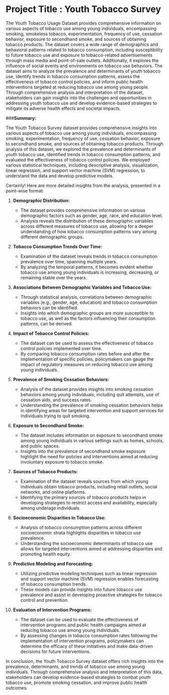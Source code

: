 # **Project Title : Youth Tobacco Survey**

The Youth Tobacco Usage Dataset provides comprehensive information on various aspects of tobacco use among young individuals, encompassing smoking, smokeless tobacco, experimentation, frequency of use, cessation behavior, exposure to secondhand smoke, and sources of obtaining tobacco products. The dataset covers a wide range of demographics and behavioral patterns related to tobacco consumption, including susceptibility to future tobacco use and exposure to tobacco-related advertisements through mass media and point-of-sale outlets. Additionally, it explores the influence of social events and environments on tobacco use behaviors. The dataset aims to analyze the prevalence and determinants of youth tobacco use, identify trends in tobacco consumption patterns, assess the effectiveness of tobacco control policies, and inform public health interventions targeted at reducing tobacco use among young people. Through comprehensive analysis and interpretation of the dataset, stakeholders can gain insights into the challenges and opportunities in addressing youth tobacco use and develop evidence-based strategies to mitigate its adverse health effects and societal impacts.

###**Summary:**

The Youth Tobacco Survey dataset provides comprehensive insights into various aspects of tobacco use among young individuals, encompassing smoking, experimentation, frequency of use, cessation behavior, exposure to secondhand smoke, and sources of obtaining tobacco products. Through analysis of this dataset, we explored the prevalence and determinants of youth tobacco use, identified trends in tobacco consumption patterns, and evaluated the effectiveness of tobacco control policies. We employed various statistical techniques, including descriptive analysis, visualization, linear regression, and support vector machine (SVM) regression, to understand the data and develop predictive models.

Certainly! Here are more detailed insights from the analysis, presented in a point-wise format:

1. **Demographic Distribution:**
   - The dataset provides comprehensive information on various demographic factors such as gender, age, race, and education level.
   - Analysis reveals the distribution of these demographic variables across different measures of tobacco use, allowing for a deeper understanding of how tobacco consumption patterns vary among different demographic groups.

2. **Tobacco Consumption Trends Over Time:**
   - Examination of the dataset reveals trends in tobacco consumption prevalence over time, spanning multiple years.
   - By analyzing the temporal patterns, it becomes evident whether tobacco use among young individuals is increasing, decreasing, or remaining stable over the years.

3. **Associations Between Demographic Variables and Tobacco Use:**
   - Through statistical analysis, correlations between demographic variables (e.g., gender, age, education) and tobacco consumption behaviors can be identified.
   - Insights into which demographic groups are more susceptible to tobacco use, as well as the factors influencing their consumption patterns, can be derived.

4. **Impact of Tobacco Control Policies:**
   - The dataset can be used to assess the effectiveness of tobacco control policies implemented over time.
   - By comparing tobacco consumption rates before and after the implementation of specific policies, policymakers can gauge the impact of regulatory measures on reducing tobacco use among young individuals.

5. **Prevalence of Smoking Cessation Behaviors:**
   - Analysis of the dataset provides insights into smoking cessation behaviors among young individuals, including quit attempts, use of cessation aids, and success rates.
   - Understanding the prevalence of smoking cessation behaviors helps in identifying areas for targeted intervention and support services for individuals trying to quit smoking.

6. **Exposure to Secondhand Smoke:**
   - The dataset includes information on exposure to secondhand smoke among young individuals in various settings such as homes, schools, and public spaces.
   - Insights into the prevalence of secondhand smoke exposure highlight the need for policies and interventions aimed at reducing involuntary exposure to tobacco smoke.

7. **Sources of Tobacco Products:**
   - Examination of the dataset reveals sources from which young individuals obtain tobacco products, including retail outlets, social networks, and online platforms.
   - Identifying the primary sources of tobacco products helps in developing strategies to restrict access and availability, especially among underage individuals.

8. **Socioeconomic Disparities in Tobacco Use:**
   - Analysis of tobacco consumption patterns across different socioeconomic strata highlights disparities in tobacco use prevalence.
   - Understanding the socioeconomic determinants of tobacco use allows for targeted interventions aimed at addressing disparities and promoting health equity.

9. **Predictive Modeling and Forecasting:**
   - Utilizing predictive modeling techniques such as linear regression and support vector machine (SVM) regression enables forecasting of tobacco consumption trends.
   - These models can provide insights into future tobacco use prevalence and assist in developing proactive strategies for tobacco control and prevention.

10. **Evaluation of Intervention Programs:**
    - The dataset can be used to evaluate the effectiveness of intervention programs and public health campaigns aimed at reducing tobacco use among young individuals.
    - By assessing changes in tobacco consumption rates following the implementation of intervention programs, policymakers can determine the efficacy of these initiatives and make data-driven decisions for future interventions.

In conclusion, the Youth Tobacco Survey dataset offers rich insights into the prevalence, determinants, and trends of tobacco use among young individuals. Through comprehensive analysis and interpretation of this data, stakeholders can develop evidence-based strategies to combat youth tobacco use, promote smoking cessation, and improve public health outcomes.
